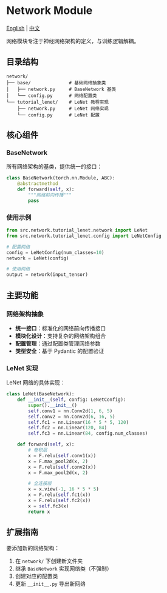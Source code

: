 # Network Module

[English](README.md) | [中文](README_zh.md)

网络模块专注于神经网络架构的定义，与训练逻辑解耦。

## 目录结构

```text
network/
├── base/              # 基础网络抽象类
│   ├── network.py     # BaseNetwork 基类
│   └── config.py      # 网络配置类
└── tutorial_lenet/    # LeNet 教程实现
    ├── network.py     # LeNet 网络实现
    └── config.py      # LeNet 配置
```

## 核心组件

### BaseNetwork

所有网络架构的基类，提供统一的接口：

```python
class BaseNetwork(torch.nn.Module, ABC):
    @abstractmethod
    def forward(self, x):
        """网络前向传播"""
        pass
```

### 使用示例

```python
from src.network.tutorial_lenet.network import LeNet
from src.network.tutorial_lenet.config import LeNetConfig

# 配置网络
config = LeNetConfig(num_classes=10)
network = LeNet(config)

# 使用网络
output = network(input_tensor)
```

## 主要功能

### 网络架构抽象

- **统一接口**：标准化的网络前向传播接口
- **模块化设计**：支持复杂的网络架构组合
- **配置管理**：通过配置类管理网络参数
- **类型安全**：基于 Pydantic 的配置验证

### LeNet 实现

LeNet 网络的具体实现：

```python
class LeNet(BaseNetwork):
    def __init__(self, config: LeNetConfig):
        super().__init__()
        self.conv1 = nn.Conv2d(1, 6, 5)
        self.conv2 = nn.Conv2d(6, 16, 5)
        self.fc1 = nn.Linear(16 * 5 * 5, 120)
        self.fc2 = nn.Linear(120, 84)
        self.fc3 = nn.Linear(84, config.num_classes)

    def forward(self, x):
        # 卷积层
        x = F.relu(self.conv1(x))
        x = F.max_pool2d(x, 2)
        x = F.relu(self.conv2(x))
        x = F.max_pool2d(x, 2)

        # 全连接层
        x = x.view(-1, 16 * 5 * 5)
        x = F.relu(self.fc1(x))
        x = F.relu(self.fc2(x))
        x = self.fc3(x)
        return x
```

## 扩展指南

要添加新的网络架构：

1. 在 `network/` 下创建新文件夹
2. 继承 `BaseNetwork` 实现网络类（不强制）
3. 创建对应的配置类
4. 更新 `__init__.py` 导出新网络
